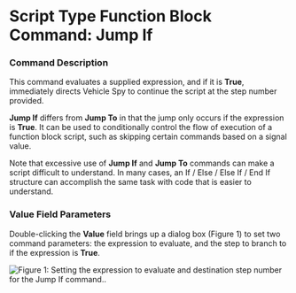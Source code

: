 # Script Type Function Block Command: Jump If

### Command Description

This command evaluates a supplied expression, and if it is **True**, immediately directs Vehicle Spy to continue the script at the step number provided.

**Jump If** differs from **Jump To** in that the jump only occurs if the expression is **True**. It can be used to conditionally control the flow of execution of a function block script, such as skipping certain commands based on a signal value.

Note that excessive use of **Jump If** and **Jump To** commands can make a script difficult to understand. In many cases, an If / Else / Else If / End If structure can accomplish the same task with code that is easier to understand.

### Value Field Parameters

Double-clicking the **Value** field brings up a dialog box (Figure 1) to set two command parameters: the expression to evaluate, and the step to branch to if the expression is **True**.

![Figure 1: Setting the expression to evaluate and destination step number for the Jump If command..](../../../../../.gitbook/assets/fb\_jump\_if.gif)
